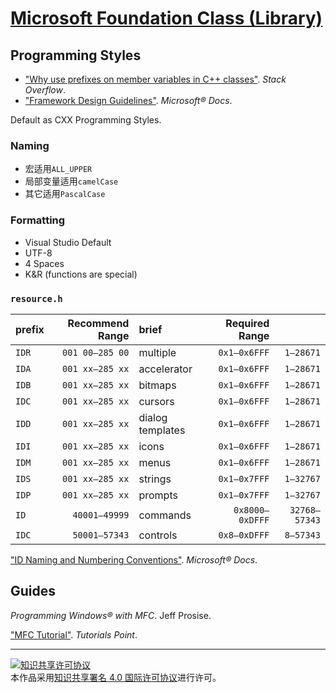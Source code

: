 # [Microsoft Foundation Class (Library)](https://docs.microsoft.com/cpp/mfc)

## Programming Styles

+ ["Why use prefixes on member variables in C++ classes"](https://stackoverflow.com/questions/1228161). *Stack Overflow*.
+ ["Framework Design Guidelines"](https://docs.microsoft.com/dotnet/standard/design-guidelines). *Microsoft® Docs*.

Default as CXX Programming Styles.

### Naming

+ 宏适用`ALL_UPPER`
+ 局部变量适用`camelCase`
+ 其它适用`PascalCase`

### Formatting

+ Visual Studio Default
+ UTF-8
+ 4 Spaces
+ K&R (functions are special)

### `resource.h`

| prefix | Recommend Range | brief            | Required Range  |               |
|:------ | ---------------:|:---------------- | ---------------:| -------------:|
| `IDR`  | `001 00–285 00` | multiple         |    `0x1–0x6FFF` |     `1–28671` |
| `IDA`  | `001 xx–285 xx` | accelerator      |    `0x1–0x6FFF` |     `1–28671` |
| `IDB`  | `001 xx–285 xx` | bitmaps          |    `0x1–0x6FFF` |     `1–28671` |
| `IDC`  | `001 xx–285 xx` | cursors          |    `0x1–0x6FFF` |     `1–28671` |
| `IDD`  | `001 xx–285 xx` | dialog templates |    `0x1–0x6FFF` |     `1–28671` |
| `IDI`  | `001 xx–285 xx` | icons            |    `0x1–0x6FFF` |     `1–28671` |
| `IDM`  | `001 xx–285 xx` | menus            |    `0x1–0x6FFF` |     `1–28671` |
| `IDS`  | `001 xx–285 xx` | strings          |    `0x1–0x7FFF` |     `1–32767` |
| `IDP`  | `001 xx–285 xx` | prompts          |    `0x1–0x7FFF` |     `1–32767` |
| `ID`   |   `40001–49999` | commands         | `0x8000–0xDFFF` | `32768–57343` |
| `IDC`  |   `50001–57343` | controls         |    `0x8–0xDFFF` |     `8–57343` |

["ID Naming and Numbering Conventions"](https://docs.microsoft.com/cpp/mfc/tn020-id-naming-and-numbering-conventions). *Microsoft® Docs*.

## Guides

*Programming Windows® with MFC*. Jeff Prosise.

["MFC Tutorial"](https://www.tutorialspoint.com/mfc/). *Tutorials Point*.

___
<a rel="license" href="http://creativecommons.org/licenses/by/4.0/"><img alt="知识共享许可协议" style="border-width:0" src="https://i.creativecommons.org/l/by/4.0/88x31.png" /></a><br />本作品采用<a rel="license" href="http://creativecommons.org/licenses/by/4.0/">知识共享署名 4.0 国际许可协议</a>进行许可。

